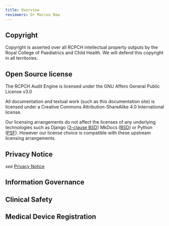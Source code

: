 ```yaml
---
title: Overview
reviewers: Dr Marcus Baw
---
```


## Copyright

Copyright is asserted over all RCPCH intellectual property outputs by the Royal College of Paediatrics and Child Health. We will defend this copyright in all territories.

## Open Source license

The RCPCH Audit Engine is licensed under the GNU Affero General Public License v3.0

All documentation and textual work (such as this documentation site) is licensed under a Creative Commons Attribution-ShareAlike 4.0 International license.

Our licensing arrangements do not affect the licenses of any underlying technologies such as Django ([3-clause BSD](https://docs.djangoproject.com/en/4.1/faq/general/)) MkDocs ([BSD](https://www.mkdocs.org/about/license/#mkdocs-license-bsd)) or Python ([PSF](https://docs.python.org/3/license.html#psf-license)). However our license choice is compatible with these upstream licensing arrangements.

## Privacy Notice
_see_ [Privacy Notice](../privacy-notice)

## Information Governance

## Clinical Safety


## Medical Device Registration